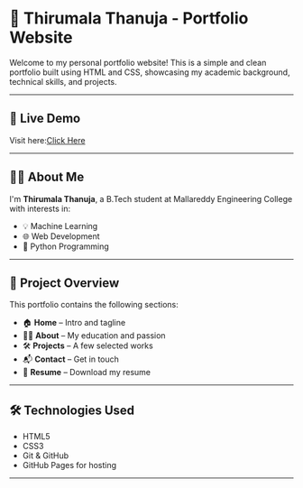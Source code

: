 # 💼 Thirumala Thanuja - Portfolio Website

Welcome to my personal portfolio website! This is a simple and clean portfolio built using HTML and CSS, showcasing my academic background, technical skills, and projects.

---

## 🔗 Live Demo

Visit here:[Click Here](https://thanujathirumala.github.io/portfolio/)

---

## 👩‍💻 About Me

I'm **Thirumala Thanuja**, a B.Tech student at Mallareddy Engineering College with interests in:

- 💡 Machine Learning  
- 🌐 Web Development  
- 🐍 Python Programming

---

## 📂 Project Overview

This portfolio contains the following sections:

- 🏠 **Home** – Intro and tagline  
- 👩‍🎓 **About** – My education and passion  
- 🛠️ **Projects** – A few selected works  
- 📬 **Contact** – Get in touch  
- 📄 **Resume** – Download my resume  

---

## 🛠 Technologies Used

- HTML5
- CSS3
- Git & GitHub
- GitHub Pages for hosting

---



